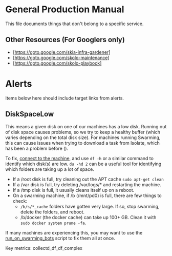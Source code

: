 General Production Manual
=========================

This file documents things that don't belong to a specific service.

Other Resources (For Googlers only)
-----------------------------------

 - [https://goto.google.com/skia-infra-gardener]
 - [https://goto.google.com/skolo-maintenance]
 - [https://goto.google.com/skolo-playbook]

Alerts
======

Items below here should include target links from alerts.

DiskSpaceLow
------------
This means a given disk on one of our machines has a low disk. Running out of disk space causes
problems, so we try to keep a healthy buffer (which varies depending on the total disk size).
For machines running Swarming, this can cause issues when trying to download a task from Isolate,
which has been a problem before ().

To fix, [connect to the machine](https://skia.org/dev/testing/swarmingbots#connecting-to-swarming-bots),
and use `df -h` or a similar command to identify which disk(s) are low. `du -hd 2` can be a useful
tool for identifying which folders are taking up a lot of space.
 - If a /root disk is full, try cleaning out the APT cache `sudo apt-get clean`
 - If a /var disk is full, try deleting /var/logs/* and restarting the machine.
 - If a /tmp disk is full, it usually cleans itself up on a reboot.
 - On a swarming machine, if /b (/mnt/pd0) is full, there are few things to check:
   - `/b/s/*_cache` folders have gotten very large. If so, stop swarming, delete the folders, and
     reboot.
   - /b/docker (the docker cache) can take up 100+ GB. Clean it with `sudo docker system prune -fa`.

If many machines are experiencing this, you may want to use the
[run_on_swarming_bots](../scripts/run_on_swarming_bots) script to fix them all at once.

Key metrics: collectd_df_df_complex

